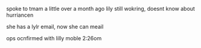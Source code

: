 spoke to tmam a little over a month ago
lily still wokring, doesnt know about hurriancen

she has a lylr email, now she can meail 

ops ocnfirmed with lilly moble 2:26om